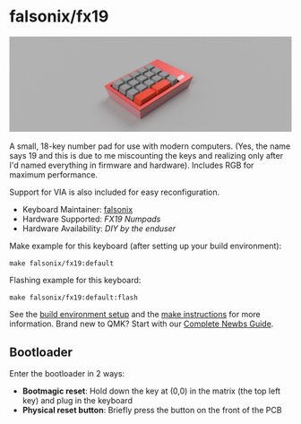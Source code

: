# falsonix/fx19

![falsonix/fx19](https://github.com/falsonix/fx19/blob/main/fx19-enclosure-v45.png)

A small, 18-key number pad for use with modern computers. (Yes, the name says 19 and this is due to me miscounting the keys and realizing only after I'd named everything in firmware and hardware). Includes RGB for maximum performance.

Support for VIA is also included for easy reconfiguration.

* Keyboard Maintainer: [falsonix](https://github.com/falsonix)
* Hardware Supported: *FX19 Numpads*
* Hardware Availability: *DIY by the enduser*

Make example for this keyboard (after setting up your build environment):

    make falsonix/fx19:default

Flashing example for this keyboard:

    make falsonix/fx19:default:flash

See the [build environment setup](https://docs.qmk.fm/#/getting_started_build_tools) and the [make instructions](https://docs.qmk.fm/#/getting_started_make_guide) for more information. Brand new to QMK? Start with our [Complete Newbs Guide](https://docs.qmk.fm/#/newbs).

## Bootloader

Enter the bootloader in 2 ways:

* **Bootmagic reset**: Hold down the key at (0,0) in the matrix (the top left key) and plug in the keyboard
* **Physical reset button**: Briefly press the button on the front of the PCB
